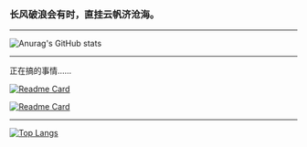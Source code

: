 ### 长风破浪会有时，直挂云帆济沧海。

---

![Anurag's GitHub stats](https://github-readme-stats.vercel.app/api?username=GreatHuang2007&show_icons=true&theme=vue&locale=cn)

---

正在搞的事情……

[![Readme Card](https://github-readme-stats.vercel.app/api/pin/?username=MarchStudio&repo=OGFrp)](https://github.com/MarchStudio/OGFrp)

[![Readme Card](https://github-readme-stats.vercel.app/api/pin/?username=MarchStudio&repo=GHSplasher)](https://github.com/MarchStudio/GHSplasher)

---

[![Top Langs](https://github-readme-stats.vercel.app/api/top-langs/?username=GreatHuang2007&locale=cn)](https://github.com/GreatHuang2007)
